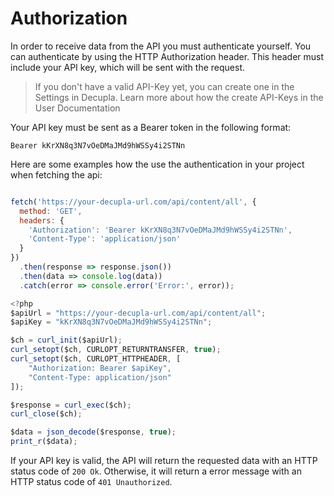 # Authorization

In order to receive data from the API you must authenticate yourself. You can authenticate by using the HTTP Authorization header. This header must include your API key, which will be sent with the request.

> <FAIcon icon="fa-solid fa-lightbulb" size="1.2x" /> If you don't have a valid API-Key yet, you can create one in the Settings in Decupla. Learn more about how the create API-Keys in the User Documentation

Your API key must be sent as a Bearer token in the following format:

```
Bearer kKrXN8q3N7vOeDMaJMd9hWSSy4i2STNn
```

Here are some examples how the use the authentication in your project when fetching the api:

``` javascript title="JavaScript (Fetch API)"

fetch('https://your-decupla-url.com/api/content/all', {
  method: 'GET',
  headers: {
    'Authorization': 'Bearer kKrXN8q3N7vOeDMaJMd9hWSSy4i2STNn',
    'Content-Type': 'application/json'
  }
})
  .then(response => response.json())
  .then(data => console.log(data))
  .catch(error => console.error('Error:', error));

```

```javascript title="PHP (cURL)"
<?php
$apiUrl = "https://your-decupla-url.com/api/content/all";
$apiKey = "kKrXN8q3N7vOeDMaJMd9hWSSy4i2STNn";

$ch = curl_init($apiUrl);
curl_setopt($ch, CURLOPT_RETURNTRANSFER, true);
curl_setopt($ch, CURLOPT_HTTPHEADER, [
    "Authorization: Bearer $apiKey",
    "Content-Type: application/json"
]);

$response = curl_exec($ch);
curl_close($ch);

$data = json_decode($response, true);
print_r($data);
```

If your API key is valid, the API will return the requested data with an HTTP status code of `200 Ok`. Otherwise, it will return a error message with an HTTP status code of `401 Unauthorized`.